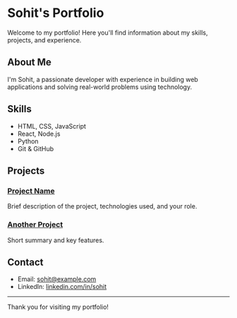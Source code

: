 # Sohit's Portfolio

Welcome to my portfolio! Here you'll find information about my skills, projects, and experience.

## About Me

I'm Sohit, a passionate developer with experience in building web applications and solving real-world problems using technology.

## Skills

- HTML, CSS, JavaScript
- React, Node.js
- Python
- Git & GitHub

## Projects

### [Project Name](#)
Brief description of the project, technologies used, and your role.

### [Another Project](#)
Short summary and key features.

## Contact

- Email: sohit@example.com
- LinkedIn: [linkedin.com/in/sohit](https://linkedin.com/in/sohit)

---

Thank you for visiting my portfolio!
